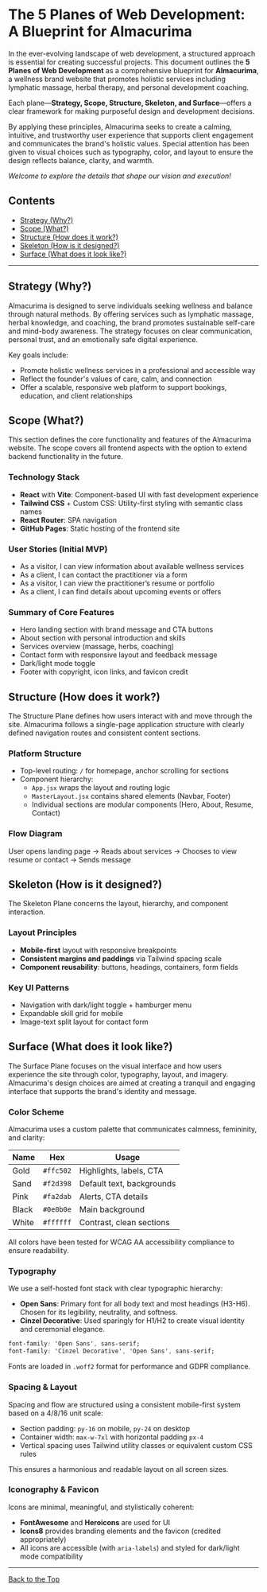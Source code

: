 # The 5 Planes of Web Development: A Blueprint for Almacurima

In the ever-evolving landscape of web development, a structured approach is essential for creating successful projects. This document outlines the **5 Planes of Web Development** as a comprehensive blueprint for **Almacurima**, a wellness brand website that promotes holistic services including lymphatic massage, herbal therapy, and personal development coaching.

Each plane—**Strategy, Scope, Structure, Skeleton, and Surface**—offers a clear framework for making purposeful design and development decisions.

By applying these principles, Almacurima seeks to create a calming, intuitive, and trustworthy user experience that supports client engagement and communicates the brand's holistic values. Special attention has been given to visual choices such as typography, color, and layout to ensure the design reflects balance, clarity, and warmth.

*Welcome to explore the details that shape our vision and execution!*

## Contents

- [Strategy (Why?)](#strategy-why)
- [Scope (What?)](#scope-what)
- [Structure (How does it work?)](#structure-how-does-it-work)
- [Skeleton (How is it designed?)](#skeleton-how-is-it-designed)
- [Surface (What does it look like?)](#surface-what-does-it-look-like)

---

## Strategy (Why?)

Almacurima is designed to serve individuals seeking wellness and balance through natural methods. By offering services such as lymphatic massage, herbal knowledge, and coaching, the brand promotes sustainable self-care and mind-body awareness. The strategy focuses on clear communication, personal trust, and an emotionally safe digital experience.

Key goals include:

- Promote holistic wellness services in a professional and accessible way
- Reflect the founder's values of care, calm, and connection
- Offer a scalable, responsive web platform to support bookings, education, and client relationships

## Scope (What?)

This section defines the core functionality and features of the Almacurima website. The scope covers all frontend aspects with the option to extend backend functionality in the future.

### Technology Stack

- **React** with **Vite**: Component-based UI with fast development experience
- **Tailwind CSS** + Custom CSS: Utility-first styling with semantic class names
- **React Router**: SPA navigation
- **GitHub Pages**: Static hosting of the frontend site

### User Stories (Initial MVP)

- As a visitor, I can view information about available wellness services
- As a client, I can contact the practitioner via a form
- As a visitor, I can view the practitioner’s resume or portfolio
- As a client, I can find details about upcoming events or offers

### Summary of Core Features

- Hero landing section with brand message and CTA buttons
- About section with personal introduction and skills
- Services overview (massage, herbs, coaching)
- Contact form with responsive layout and feedback message
- Dark/light mode toggle
- Footer with copyright, icon links, and favicon credit

## Structure (How does it work?)

The Structure Plane defines how users interact with and move through the site. Almacurima follows a single-page application structure with clearly defined navigation routes and consistent content sections.

### Platform Structure

- Top-level routing: `/` for homepage, anchor scrolling for sections
- Component hierarchy:
  - `App.jsx` wraps the layout and routing logic
  - `MasterLayout.jsx` contains shared elements (Navbar, Footer)
  - Individual sections are modular components (Hero, About, Resume, Contact)

### Flow Diagram  <!-- TODO : chart image to be added -->

User opens landing page → Reads about services → Chooses to view resume or contact → Sends message

## Skeleton (How is it designed?)

The Skeleton Plane concerns the layout, hierarchy, and component interaction.

### Layout Principles

- **Mobile-first** layout with responsive breakpoints
- **Consistent margins and paddings** via Tailwind spacing scale
- **Component reusability**: buttons, headings, containers, form fields

### Key UI Patterns

- Navigation with dark/light toggle + hamburger menu
- Expandable skill grid for mobile
- Image-text split layout for contact form

## Surface (What does it look like?)

The Surface Plane focuses on the visual interface and how users experience the site through color, typography, layout, and imagery. Almacurima's design choices are aimed at creating a tranquil and engaging interface that supports the brand's identity and message.

### Color Scheme    <!-- TODO : to be decided -->

Almacurima uses a custom palette that communicates calmness, femininity, and clarity:

| Name     | Hex      | Usage                     |
|----------|----------|---------------------------|
| Gold     | `#ffc502`| Highlights, labels, CTA   |
| Sand     | `#f2d398`| Default text, backgrounds |
| Pink     | `#fa2dab`| Alerts, CTA details       |
| Black    | `#0e0b0e`| Main background           |
| White    | `#ffffff`| Contrast, clean sections  |

All colors have been tested for WCAG AA accessibility compliance to ensure readability.

### Typography

We use a self-hosted font stack with clear typographic hierarchy:

- **Open Sans**: Primary font for all body text and most headings (H3-H6). Chosen for its legibility, neutrality, and softness.
- **Cinzel Decorative**: Used sparingly for H1/H2 to create visual identity and ceremonial elegance.

```css
font-family: 'Open Sans', sans-serif;
font-family: 'Cinzel Decorative', 'Open Sans', sans-serif;
```

Fonts are loaded in `.woff2` format for performance and GDPR compliance.

### Spacing & Layout

Spacing and flow are structured using a consistent mobile-first system based on a 4/8/16 unit scale:

- Section padding: `py-16` on mobile, `py-24` on desktop
- Container width: `max-w-7xl` with horizontal padding `px-4`
- Vertical spacing uses Tailwind utility classes or equivalent custom CSS rules

This ensures a harmonious and readable layout on all screen sizes.

### Iconography & Favicon

Icons are minimal, meaningful, and stylistically coherent:

- **FontAwesome** and **Heroicons** are used for UI
- **Icons8** provides branding elements and the favicon (credited appropriately)
- All icons are accessible (with `aria-labels`) and styled for dark/light mode compatibility

---

[Back to the Top](#the-5-planes-of-web-development-a-blueprint-for-almacurima)

